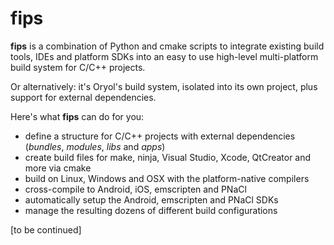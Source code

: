 fips
====

**fips** is a combination of Python and cmake scripts to integrate existing build tools, IDEs and platform SDKs into an easy to use high-level multi-platform build system for C/C++ projects.

Or alternatively: it's Oryol's build system, isolated into its own project, plus support for external dependencies.

Here's what **fips** can do for you:

- define a structure for C/C++ projects with external dependencies (_bundles_, _modules_, _libs_ and _apps_)
- create build files for make, ninja, Visual Studio, Xcode, QtCreator and more via cmake
- build on Linux, Windows and OSX with the platform-native compilers
- cross-compile to Android, iOS, emscripten and PNaCl
- automatically setup the Android, emscripten and PNaCl SDKs 
- manage the resulting dozens of different build configurations

[to be continued]
